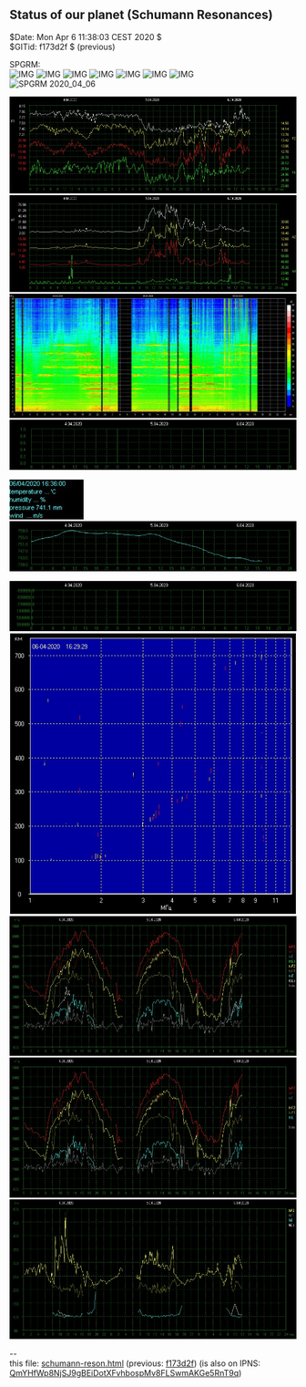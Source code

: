 <!DOCTYPE html><meta charset="utf8"/>

## Status of our planet (Schumann Resonances)

$Date: Mon Apr  6 11:38:03 CEST 2020 $<br>
$GITid: f173d2f $ (previous)<br>

SPGRM:<br>
![IMG](https://nocc.heartmath.org/spectrogram/gci003/SPGRM_2020_03_29_ch2.jpg)
![IMG](https://nocc.heartmath.org/spectrogram/gci003/SPGRM_2020_03_30_ch2.jpg)
![IMG](https://nocc.heartmath.org/spectrogram/gci003/SPGRM_2020_03_31_ch2.jpg)
![IMG](https://nocc.heartmath.org/spectrogram/gci003/SPGRM_2020_04_01_ch2.jpg)
![IMG](https://nocc.heartmath.org/spectrogram/gci003/SPGRM_2020_04_02_ch2.jpg)
![IMG](https://nocc.heartmath.org/spectrogram/gci003/SPGRM_2020_04_03_ch2.jpg)
![IMG](https://nocc.heartmath.org/spectrogram/gci003/SPGRM_2020_04_04_ch2.jpg)<br>
![SPGRM 2020_04_06](https://nocc.heartmath.org/spectrogram/gci003/SPGRM_2020_04_06_ch2.jpg)<br>

![SRF](today/srf.jpg)<br>
![SRA](today/sra.jpg)<br>
![UMF](today/umf.jpg)<br>
![WSP](today/wsp.jpg)<br>

![meteo](today/meteo_en.jpg)<br>
![PRS](today/prs.jpg)<br>

![HMO](today/hmo.jpg)<br>
![ION](today/ion.jpg)<br>
![IPF](today/ipf.jpg)<br>
![IPFBS](today/ipfbs.jpg)<br>
![IPH](today/iph.jpg)<br>

--&nbsp;<br>
this file: [schumann-reson.html](schumann-reson.html) (previous: [f173d2f](https://github.com/Advancement-of-Civilization-Effort/NOCC/blob/f173d2f/schumann-reson.html))
(is also on IPNS: [QmYHfWp8NjSJ9gBEiDotXFvhbospMv8FLSwmAKGe5RnT9q](https://gateway.ipfs.io/ipns/QmQE42Qy1VD9AE6eYc2skE5xujsgJ3edbG2AiC1Y3eFDHv))

